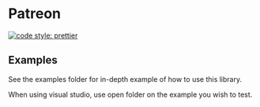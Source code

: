 # Patreon

[![code style: prettier](https://img.shields.io/badge/code_style-prettier-ff69b4.svg?style=flat-square)](https://github.com/prettier/prettier)

## Examples

See the examples folder for in-depth example of how to use this library.

When using visual studio,
use open folder on the example you wish to test.
